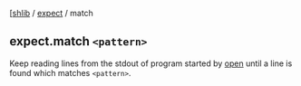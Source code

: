 [[shlib][] / [expect][] / match

## expect.match `<pattern>`

Keep reading lines from the stdout of program started by [open][] until a line
is found which matches `<pattern>`.

[open]: open.md
[expect]: ../expect/__index__.md "expect"
[shlib]: http://github.com/major0/shlib "shlib"
